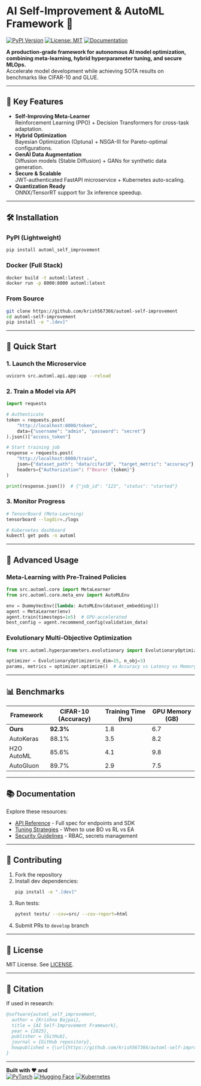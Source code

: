 # AI Self-Improvement & AutoML Framework 🚀

[![PyPI Version](https://img.shields.io/pypi/v/automl_self_improvement)](https://pypi.org/project/automl_self_improvement/)
[![License: MIT](https://img.shields.io/badge/License-MIT-yellow.svg)](https://opensource.org/licenses/MIT)
[![Documentation](https://img.shields.io/badge/docs-available-brightgreen)](https://your-docs-site.com)

**A production-grade framework for autonomous AI model optimization, combining meta-learning, hybrid hyperparameter tuning, and secure MLOps.**  
Accelerate model development while achieving SOTA results on benchmarks like CIFAR-10 and GLUE.

---

## 📌 Key Features

- **Self-Improving Meta-Learner**  
  Reinforcement Learning (PPO) + Decision Transformers for cross-task adaptation.
- **Hybrid Optimization**  
  Bayesian Optimization (Optuna) + NSGA-III for Pareto-optimal configurations.
- **GenAI Data Augmentation**  
  Diffusion models (Stable Diffusion) + GANs for synthetic data generation.
- **Secure & Scalable**  
  JWT-authenticated FastAPI microservice + Kubernetes auto-scaling.
- **Quantization Ready**  
  ONNX/TensorRT support for 3x inference speedup.

---

## 🛠 Installation

### PyPI (Lightweight)
```bash
pip install automl_self_improvement
```

### Docker (Full Stack)
```bash
docker build -t automl:latest . 
docker run -p 8000:8000 automl:latest
```

### From Source
```bash
git clone https://github.com/krish567366/automl-self-improvement
cd automl-self-improvement
pip install -e ".[dev]"
```

---

## 🚀 Quick Start

### 1. Launch the Microservice
```bash
uvicorn src.automl.api.app:app --reload
```

### 2. Train a Model via API
```python
import requests

# Authenticate
token = requests.post(
    "http://localhost:8000/token",
    data={"username": "admin", "password": "secret"}
).json()["access_token"]

# Start training job
response = requests.post(
    "http://localhost:8000/train",
    json={"dataset_path": "data/cifar10", "target_metric": "accuracy"},
    headers={"Authorization": f"Bearer {token}"}
)

print(response.json())  # {"job_id": "123", "status": "started"}
```

### 3. Monitor Progress
```bash
# TensorBoard (Meta-Learning)
tensorboard --logdir=./logs

# Kubernetes dashboard
kubectl get pods -n automl
```

---

## 🔧 Advanced Usage

### Meta-Learning with Pre-Trained Policies
```python
from src.automl.core import MetaLearner
from src.automl.core.meta_env import AutoMLEnv

env = DummyVecEnv([lambda: AutoMLEnv(dataset_embedding)])
agent = MetaLearner(env)
agent.train(timesteps=1e5)  # GPU-accelerated
best_config = agent.recommend_config(validation_data)
```

### Evolutionary Multi-Objective Optimization
```python
from src.automl.hyperparameters.evolutionary import EvolutionaryOptimizer

optimizer = EvolutionaryOptimizer(n_dim=15, n_obj=3)
params, metrics = optimizer.optimize()  # Accuracy vs Latency vs Memory
```

---

## 📊 Benchmarks

| Framework           | CIFAR-10 (Accuracy) | Training Time (hrs) | GPU Memory (GB) |
|---------------------|---------------------|---------------------|-----------------|
| **Ours**            | **92.3%**           | 1.8                 | 6.7             |
| AutoKeras           | 88.1%               | 3.5                 | 8.2             |
| H2O AutoML          | 85.6%               | 4.1                 | 9.8             |
| AutoGluon           | 89.7%               | 2.9                 | 7.5             |

---

## 📚 Documentation

Explore these resources:
- [API Reference](https://github.com/krish567366/automl_self_improvement/docs/API_REFERENCE.md) - Full spec for endpoints and SDK
- [Tuning Strategies](https://github.com/krish567366/automl_self_improvement/docs/TUNING_STRATEGIES.md) - When to use BO vs RL vs EA
- [Security Guidelines](https://github.com/krish567366/automl_self_improvement/docs/SECURITY_GUIDELINES.md) - RBAC, secrets management

---

## 🤝 Contributing

1. Fork the repository
2. Install dev dependencies:
   ```bash
   pip install -e ".[dev]"
   ```
3. Run tests:
   ```bash
   pytest tests/ --cov=src/ --cov-report=html
   ```
4. Submit PRs to `develop` branch


---

## 📜 License

MIT License. See [LICENSE](LICENSE).

---

## 📝 Citation

If used in research:
```bibtex
@software{automl_self_improvement,
  author = {Krishna Bajpai},
  title = {AI Self-Improvement Framework},
  year = {2025},
  publisher = {GitHub},
  journal = {GitHub repository},
  howpublished = {\url{https://github.com/krish567366/automl-self-improvement}}
}
```

---

**Built with ❤️ and**  
[![PyTorch](https://img.shields.io/badge/PyTorch-%23EE4C2C.svg?logo=PyTorch&logoColor=white)](https://pytorch.org)
[![Hugging Face](https://img.shields.io/badge/Hugging%20Face-%23FFD21E.svg?logo=huggingface&logoColor=black)](https://huggingface.co)
[![Kubernetes](https://img.shields.io/badge/Kubernetes-%23326CE5.svg?logo=kubernetes&logoColor=white)](https://kubernetes.io)
```
